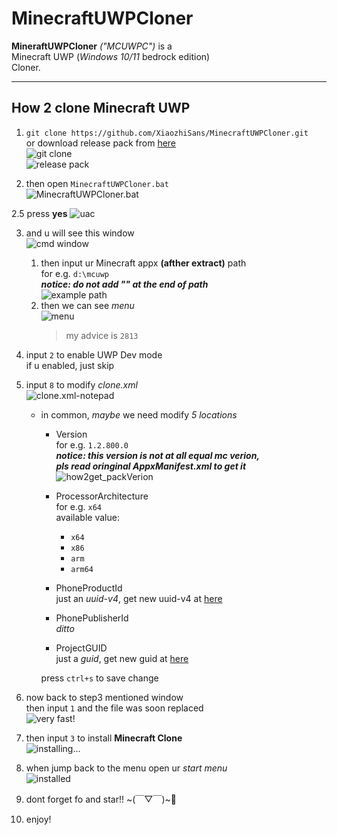 # MinecraftUWPCloner
**MineraftUWPCloner** *("MCUWPC")* is a  
Minecraft UWP (*Windows 10/11* bedrock edition)  
Cloner.  

---

## How 2 clone Minecraft UWP
1. `git clone https://github.com/XiaozhiSans/MinecraftUWPCloner.git`  
   or download release pack from [here](https://www.github.com/XiaozhiSans/releases)  
   ![git clone](img/1-1.png)  
   ![release pack](img/1-2.png)  

2. then open `MinecraftUWPCloner.bat`  
   ![MinecraftUWPCloner.bat](img/2.png)  
  
2.5 press **yes**
    ![uac](img/uac.png)

3. and u will see this window  
   ![cmd window](img/3.png)  
   1. then input ur Minecraft appx **(afther extract)** path  
      for e.g. `d:\mcuwp`  
      ***notice: do not add "\" at the end of path***  
      ![example path](img/3-path.png)  
   2. then we can see *menu*  
      ![menu](img/3-menu.png)  
      > my advice is `2813`  
  
4. input `2` to enable UWP Dev mode  
   if u enabled, just skip  

5. input `8` to modify *clone.xml*  
   ![clone.xml-notepad](img/4.png)  
   - in common, *maybe* we need modify *5 locations*  
      - Version  
        for e.g. `1.2.800.0`  
        ***notice: this version is not at all equal mc verion,  
        pls read oringinal AppxManifest.xml to get it***  
        ![how2get_packVerion](img/how2get_packVerion.png)  
  
      - ProcessorArchitecture  
        for e.g. `x64`  
        available value: 
          - `x64`  
          - `x86`  
          - `arm`  
          - `arm64`  
  
      - PhoneProductId  
        just an *uuid-v4*, get new uuid-v4 at [here](https://uuid.online)  
  
      - PhonePublisherId  
        *ditto*  
  
      - ProjectGUID  
        just a *guid*, get new guid at [here](https://guidgenerator.com)   
  
      press `ctrl+s` to save change  
  
6. now back to step3 mentioned window  
   then input `1` and the file was soon replaced  
   ![very fast!](img/6-path.png)  
  
7. then input `3` to install **Minecraft Clone**  
   ![installing...](img/7.png)  
  
8. when jump back to the menu open ur *start menu*  
   ![installed](img/installed.png)  
  
9. dont forget fo and star!! ~(￣▽￣)~🌹  
  
10. enjoy!  
